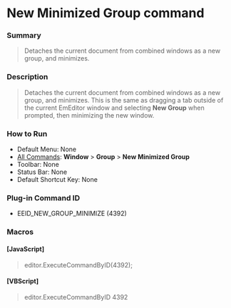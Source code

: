# New Minimized Group command

### Summary

> Detaches the current document from combined windows as a new group, and minimizes.

### Description

> Detaches the current document from combined windows as a new group, and minimizes. This is the same as dragging a tab outside of the current EmEditor window and selecting **New Group**
> when prompted, then minimizing the new window.

### How to Run

- Default Menu: None
- [All Commands](../tools/all_commands): **Window** \>
**Group**
\> **New Minimized Group**
- Toolbar: None
- Status Bar: None
- Default Shortcut Key: None

### Plug-in Command ID

- EEID\_NEW\_GROUP\_MINIMIZE (4392)

### Macros

#### \[JavaScript\]

> editor.ExecuteCommandByID(4392);

#### \[VBScript\]

> editor.ExecuteCommandByID 4392
